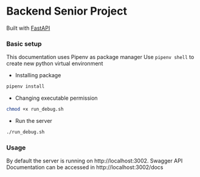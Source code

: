 # Backend Senior Project
Built with [FastAPI](https://fastapi.tiangolo.com/)

### Basic setup
This documentation uses Pipenv as package manager
Use `pipenv shell` to create new python virtual environment

- Installing package
```bash
pipenv install
```
- Changing executable permission
```bash
chmod +x run_debug.sh
```
- Run the server
```bash
./run_debug.sh
```

### Usage
By default the server is running on http://localhost:3002. Swagger API Documentation can be accessed in http://localhost:3002/docs
